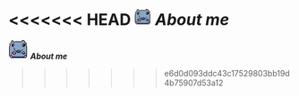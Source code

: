 <<<<<<< HEAD
<img src="https://github.com/PublicEnemy15/ForoRata/blob/main/src/assets/imagenes/ratas/SmallRat.webp?raw=true" width = "30">&nbsp;***About me***
=======
<img src="https://github.com/PublicEnemy15/ForoRata/blob/main/src/assets/imagenes/ratas/SmallRat.webp?raw=true">&nbsp;***About me***
>>>>>>> e6d0d093ddc43c17529803bb19d4b75907d53a12


